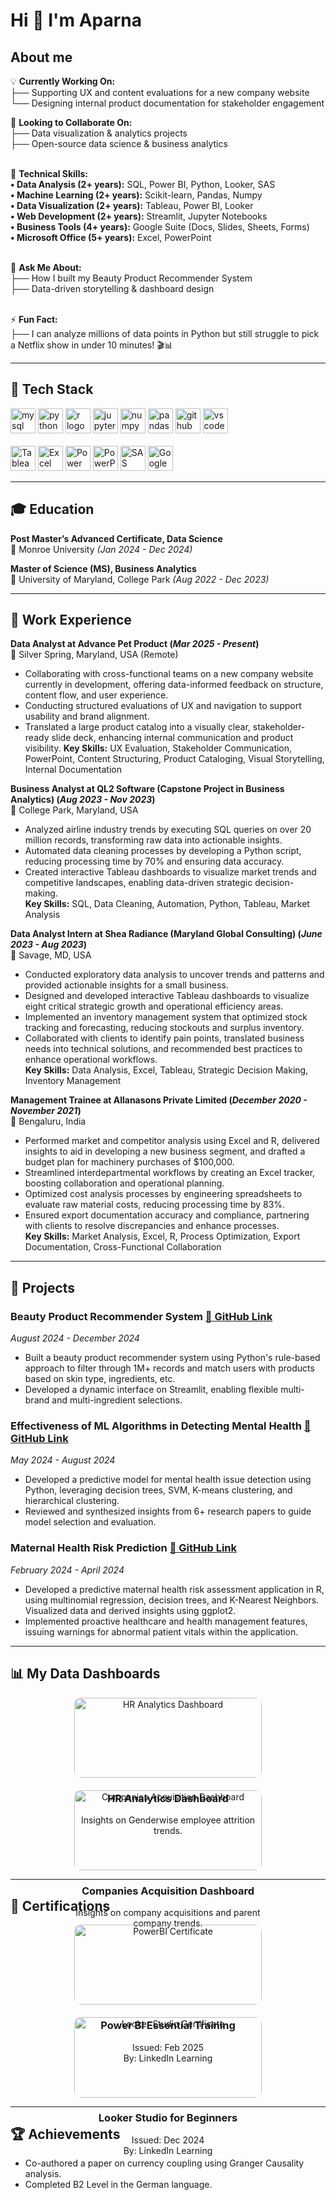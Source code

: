 <h1 align="left">Hi 👋 I'm Aparna</h1>

<h2 align="left">About me</h2>

<p align="left">
  💡 <b>Currently Working On:</b><br>
  ├── Supporting UX and content evaluations for a new company website<br>
  └── Designing internal product documentation for stakeholder engagement
</p>

  🤝 <b>Looking to Collaborate On:</b><br>
  ├── Data visualization & analytics projects<br>
  ├── Open-source data science & business analytics<br><br>

  📌 <b>Technical Skills:</b><br>
  <b>• Data Analysis (2+ years):</b> SQL, Power BI, Python, Looker, SAS<br>
  <b>• Machine Learning (2+ years):</b> Scikit-learn, Pandas, Numpy<br>
  <b>• Data Visualization (2+ years):</b> Tableau, Power BI, Looker<br>
  <b>• Web Development (2+ years):</b> Streamlit, Jupyter Notebooks<br>
  <b>• Business Tools (4+ years):</b> Google Suite (Docs, Slides, Sheets, Forms)<br>
  <b>• Microsoft Office (5+ years):</b> Excel, PowerPoint<br><br>

  💬 <b>Ask Me About:</b><br>
  ├── How I built my Beauty Product Recommender System<br>
  ├── Data-driven storytelling & dashboard design<br><br>

  ⚡ <b>Fun Fact:</b><br>
  ├── I can analyze millions of data points in Python but still struggle to pick a Netflix show in under 10 minutes! 🎬📊
</p>

---

## 🚀 Tech Stack

<div align="left">
  <img src="https://cdn.jsdelivr.net/gh/devicons/devicon/icons/mysql/mysql-original.svg" height="40" alt="mysql logo" />
  <img src="https://cdn.jsdelivr.net/gh/devicons/devicon/icons/python/python-original.svg" height="40" alt="python logo" />
  <img src="https://cdn.jsdelivr.net/gh/devicons/devicon/icons/r/r-original.svg" height="40" alt="r logo" />
  <img src="https://cdn.jsdelivr.net/gh/devicons/devicon/icons/jupyter/jupyter-original.svg" height="40" alt="jupyter logo" />
  <img src="https://cdn.jsdelivr.net/gh/devicons/devicon/icons/numpy/numpy-original.svg" height="40" alt="numpy logo" />
  <img src="https://cdn.jsdelivr.net/gh/devicons/devicon/icons/pandas/pandas-original.svg" height="40" alt="pandas logo" />
  <img src="https://cdn.jsdelivr.net/gh/devicons/devicon/icons/github/github-original.svg" height="40" alt="github logo" />
  <img src="https://cdn.jsdelivr.net/gh/devicons/devicon/icons/vscode/vscode-original.svg" height="40" alt="vscode logo" />
  <br><br>

  <!-- Additional tools -->
  <img src="images/Tableau Logo.png" height="40" alt="Tableau logo" />
  <img src="images/Excel logo.png" height="40" alt="Excel logo" />
  <img src="images/PowerBI logo.png" height="40" alt="Power BI logo" />
  <img src="images/ppt logo.png" height="40" alt="PowerPoint logo" />
  <img src="images/SAS logo.png" height="40" alt="SAS logo" />
  <img src="images/Gsuite-logo.png" height="40" alt="Google Suite logo" />
</div>

---

## 🎓 Education  
**Post Master’s Advanced Certificate, Data Science**  
📍 Monroe University _(Jan 2024 - Dec 2024)_  

**Master of Science (MS), Business Analytics**  
📍 University of Maryland, College Park _(Aug 2022 - Dec 2023)_  

---

## 💼 Work Experience  
**Data Analyst at Advance Pet Product (_Mar 2025 - Present_)**  
📍 Silver Spring, Maryland, USA (Remote)  
- Collaborating with cross-functional teams on a new company website currently in development, offering data-informed feedback on structure, content flow, and user experience.  
- Conducting structured evaluations of UX and navigation to support usability and brand alignment.  
- Translated a large product catalog into a visually clear, stakeholder-ready slide deck, enhancing internal communication and product visibility.
**Key Skills:** UX Evaluation, Stakeholder Communication, PowerPoint, Content Structuring, Product Cataloging, Visual Storytelling, Internal Documentation
  
**Business Analyst at QL2 Software (Capstone Project in Business Analytics) (_Aug 2023 - Nov 2023_)**  
📍 College Park, Maryland, USA  
- Analyzed airline industry trends by executing SQL queries on over 20 million records, transforming raw data into actionable insights.  
- Automated data cleaning processes by developing a Python script, reducing processing time by 70% and ensuring data accuracy.  
- Created interactive Tableau dashboards to visualize market trends and competitive landscapes, enabling data-driven strategic decision-making.  
**Key Skills:** SQL, Data Cleaning, Automation, Python, Tableau, Market Analysis  

**Data Analyst Intern at Shea Radiance (Maryland Global Consulting) (_June 2023 - Aug 2023_)**  
📍 Savage, MD, USA  
- Conducted exploratory data analysis to uncover trends and patterns and provided actionable insights for a small business.  
- Designed and developed interactive Tableau dashboards to visualize eight critical strategic growth and operational efficiency areas.  
- Implemented an inventory management system that optimized stock tracking and forecasting, reducing stockouts and surplus inventory.  
- Collaborated with clients to identify pain points, translated business needs into technical solutions, and recommended best practices to enhance operational workflows.  
**Key Skills:** Data Analysis, Excel, Tableau, Strategic Decision Making, Inventory Management  

**Management Trainee at Allanasons Private Limited (_December 2020 - November 2021_)**  
📍 Bengaluru, India  
- Performed market and competitor analysis using Excel and R, delivered insights to aid in developing a new business segment, and drafted a budget plan for machinery purchases of $100,000.  
- Streamlined interdepartmental workflows by creating an Excel tracker, boosting collaboration and operational planning.  
- Optimized cost analysis processes by engineering spreadsheets to evaluate raw material costs, reducing processing time by 83%.  
- Ensured export documentation accuracy and compliance, partnering with clients to resolve discrepancies and enhance processes.  
**Key Skills:** Market Analysis, Excel, R, Process Optimization, Export Documentation, Cross-Functional Collaboration  

---

## 🚀 Projects  

### **Beauty Product Recommender System** [🔗 GitHub Link](https://github.com/AparnaRao15/Beauty-Product-Recommender-System) 
_August 2024 - December 2024_  
+ Built a beauty product recommender system using Python's rule-based approach to filter through 1M+ records and match users with products based on skin type, ingredients, etc.  
+ Developed a dynamic interface on Streamlit, enabling flexible multi-brand and multi-ingredient selections.  


### **Effectiveness of ML Algorithms in Detecting Mental Health** [🔗 GitHub Link](https://github.com/AparnaRao15/ML-Algorithms-and-Mental-Health-Detection)  
_May 2024 - August 2024_  
+ Developed a predictive model for mental health issue detection using Python, leveraging decision trees, SVM, K-means clustering, and hierarchical clustering.  
+ Reviewed and synthesized insights from 6+ research papers to guide model selection and evaluation.  


### **Maternal Health Risk Prediction** [🔗 GitHub Link](https://github.com/AparnaRao15/Maternal-Health-Risk-Prediction)  
_February 2024 - April 2024_  
+ Developed a predictive maternal health risk assessment application in R, using multinomial regression, decision trees, and K-Nearest Neighbors. Visualized data and derived insights using ggplot2.  
+ Implemented proactive healthcare and health management features, issuing warnings for abnormal patient vitals within the application.  


---

## 📊 My Data Dashboards  

<div style="display: flex; flex-wrap: wrap; gap: 20px; justify-content: center;">

<a href="https://public.tableau.com/app/profile/aparna.raghavendra.rao/viz/HRAnalyticsDashboard_16962817155430/Dashboard2" target="_blank" style="text-decoration: none; color: inherit;">
    <div style="width: 300px; text-align: center;">
        <img src="images/HR Analytics Dashboard.jpeg" alt="HR Analytics Dashboard" style="width: 100%; border-radius: 10px;">
        <h3>HR Analytics Dashboard</h3>
        <p>Insights on Genderwise employee attrition trends.</p>
    </div>
</a>

<a href="https://public.tableau.com/app/profile/aparna.raghavendra.rao/viz/CompaniesAcquisitionDashboard-Aparna/FinalDashboard" target="_blank" style="text-decoration: none; color: inherit;">
    <div style="width: 300px; text-align: center;">
        <img src="images/Companies Acquisition Dashboard.jpeg" alt="Companies Acquisition Dashboard" style="width: 100%; border-radius: 10px;">
        <h3>Companies Acquisition Dashboard</h3>
        <p>Insights on company acquisitions and parent company trends.</p>
    </div>
</a>

</div>

---

## 📜 Certifications  

<div style="display: flex; flex-wrap: wrap; gap: 20px; justify-content: center;">

<div style="width: 300px; text-align: center;">
    <img src="images/PowerBI certificate.jpeg" alt="PowerBI Certificate" style="width: 100%; border-radius: 10px;">
    <h3>Power BI Essential Training</h3>
    <p>Issued: Feb 2025 <br> By: LinkedIn Learning</p>
</div>

<div style="width: 300px; text-align: center;">
    <img src="images/Looker Certificate.jpeg" alt="Looker Studio Certificate" style="width: 100%; border-radius: 10px;">
    <h3>Looker Studio for Beginners</h3>
    <p>Issued: Dec 2024 <br> By: LinkedIn Learning</p>
</div>

</div>

---

## 🏆 Achievements  

- Co-authored a paper on currency coupling using Granger Causality analysis.
- Completed B2 Level in the German language. 

